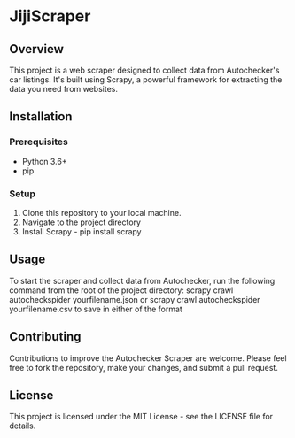 # JijiScraper

## Overview
This project is a web scraper designed to collect data from Autochecker's car listings. It's built using Scrapy, a powerful framework for extracting the data you need from websites.

## Installation

### Prerequisites
- Python 3.6+
- pip

### Setup
1. Clone this repository to your local machine.
2. Navigate to the project directory 
3. Install Scrapy - pip install scrapy


## Usage
To start the scraper and collect data from Autochecker, run the following command from the root of the project directory:
scrapy crawl autocheckspider yourfilename.json or scrapy crawl autocheckspider yourfilename.csv to save in either of the format


## Contributing
Contributions to improve the Autochecker Scraper are welcome. Please feel free to fork the repository, make your changes, and submit a pull request.

## License
This project is licensed under the MIT License - see the LICENSE file for details.
